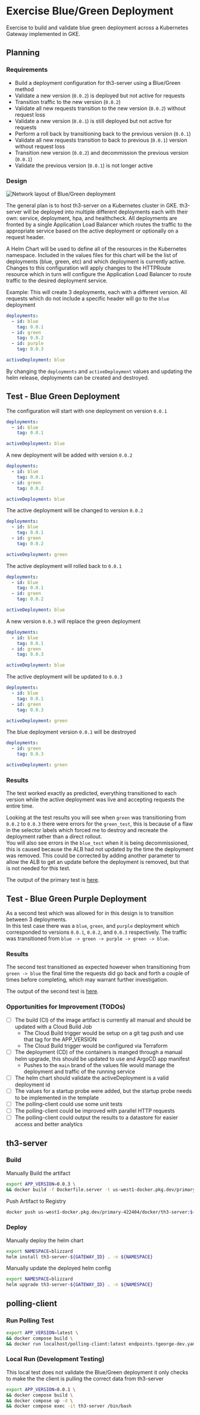 # Exercise Blue/Green Deployment
Exercise to build and validate blue green deployment across a Kubernetes Gateway implemented in GKE.

## Planning

### Requirements
* Build a deployment configuration for th3-server using a Blue/Green method
* Validate a new version (`0.0.2`) is deployed but not active for requests
* Transition traffic to the new version (`0.0.2`)
* Validate all new requests transition to the new version (`0.0.2`) without request loss
* Validate a new version (`0.0.1`) is still deployed but not active for requests
* Perform a roll back by transitioning back to the previous version (`0.0.1`)
* Validate all new requests transition to back to previous (`0.0.1`) version without request loss
* Transition new version (`0.0.2`) and decommission the previous version (`0.0.1`)
* Validate the previous version (`0.0.1`) is not longer active

### Design

![Network layout of Blue/Green deployment](docs/BlueGreenDeploy.png)

The general plan is to host th3-server on a Kubernetes cluster in GKE. th3-server will be deployed into multiple different deployments each with their own: service, deployment, hpa, and healthcheck. All deployments are fronted by a single Application Load Balancer which routes the traffic to the appropriate service based on the active deployment or optionally on a request header.

A Helm Chart will be used to define all of the resources in the Kubernetes namespace. Included in the values files for this chart will be the list of deployments (blue, green, etc) and which deployment is currently active. Changes to this configuration will apply changes to the HTTPRoute resource which in turn will configure the Application Load Balancer to route traffic to the desired deployment service.

Example:
This will create 3 deployments, each with a different version. All requests which do not include a specific header will go to the `blue` deployment

```yaml
deployments:
  - id: blue
    tag: 0.0.1
  - id: green
    tag: 0.0.2
  - id: purple
    tag: 0.0.3

activeDeployment: blue
```

By changing the `deployments` and `activeDeployment` values and updating the helm release, deployments can be created and destroyed.

## Test - Blue Green Deployment

The configuration will start with one deployment on version `0.0.1`

```yaml
deployments:
  - id: blue
    tag: 0.0.1

activeDeployment: blue
```

A new deployment will be added with version `0.0.2`

```yaml
deployments:
  - id: blue
    tag: 0.0.1
  - id: green
    tag: 0.0.2

activeDeployment: blue
```

The active deployment will be changed to version `0.0.2`

```yaml
deployments:
  - id: blue
    tag: 0.0.1
  - id: green
    tag: 0.0.2

activeDeployment: green
```

The active deployment will rolled back to `0.0.1`

```yaml
deployments:
  - id: blue
    tag: 0.0.1
  - id: green
    tag: 0.0.2

activeDeployment: blue
```

A new version `0.0.3` will replace the green deployment

```yaml
deployments:
  - id: blue
    tag: 0.0.1
  - id: green
    tag: 0.0.3

activeDeployment: blue
```

The active deployment will be updated to `0.0.3`

```yaml
deployments:
  - id: blue
    tag: 0.0.1
  - id: green
    tag: 0.0.3

activeDeployment: green
```

The blue deployment version `0.0.1` will be destroyed

```yaml
deployments:
  - id: green
    tag: 0.0.3

activeDeployment: green
```

### Results

The test worked exactly as predicted, everything transitioned to each version while the active deployment was live and accepting requests the entire time. 

Looking at the test results you will see when `green` was transitioning from `0.0.2` to `0.0.3` there were errors for the `green_test`, this is because of a flaw in the selector labels which forced me to destroy and recreate the deployment rather than a direct rollout.\
You will also see errors in the `blue_test` when it is being decommissioned, this is caused because the ALB had not updated by the time the deployment was removed. This could be corrected by adding another parameter to allow the ALB to get an update before the deployment is removed, but that is not needed for this test.

The output of the primary test is [here](output.ndjson).

## Test - Blue Green Purple Deployment

As a second test which was allowed for in this design is to transition between 3 deployments.\
In this test case there was a `blue`, `green`, and `purple` deployment which corresponded to versions `0.0.1`, `0.0.2`, and `0.0.3` respectively. The traffic was transitioned from `blue -> green -> purple -> green -> blue`.

### Results

The second test transitioned as expected however when transitioning from `green -> blue` the final time the requests did go back and forth a couple of times before completing, which may warrant further investigation.

The output of the second test is [here](output.ndjson).

### Opportunities for Improvement (TODOs)
- [ ] The build (CI) of the image artifact is currently all manual and should be updated with a Cloud Build Job
  * The Cloud Build trigger would be setup on a git tag push and use that tag for the APP_VERSION
  * The Cloud Build trigger would be configured via Terraform
- [ ] The deployment (CD) of the containers is manged through a manual helm upgrade, this should be updated to use and ArgoCD app manifest
  * Pushes to the `main` brand of the values file would manage the deployment and traffic of the running service
- [ ] The helm chart should validate the activeDeployment is a valid deployment id
- [ ] The values for a startup probe were added, but the startup probe needs to be implemented in the template
- [ ] The polling-client could use some unit tests
- [ ] The polling-client could be improved with parallel HTTP requests
- [ ] The polling-client could output the results to a datastore for easier access and better analytics

## th3-server

### Build

Manually Build the artifact

```bash
export APP_VERSION=0.0.3 \
&& docker build -f Dockerfile.server -t us-west1-docker.pkg.dev/primary-422404/docker/th3-server:${APP_VERSION} --build-arg "APP_VERSION=${APP_VERSION}" .
```

Push Artifact to Registry

```bash
docker push us-west1-docker.pkg.dev/primary-422404/docker/th3-server:${APP_VERSION}
```

### Deploy

Manually deploy the helm chart

```bash
export NAMESPACE=blizzard
helm install th3-server-${GATEWAY_ID} . -n ${NAMESPACE}
```

Manually update the deployed helm config

```bash
export NAMESPACE=blizzard
helm upgrade th3-server-${GATEWAY_ID} . -n ${NAMESPACE}
```

## polling-client

### Run Polling Test

```bash
export APP_VERSION=latest \
&& docker compose build \
&& docker run localhost/polling-client:latest endpoints.tgeorge-dev.yaml
```

### Local Run (Development Testing)
This local test does not validate the Blue/Green deployment it only checks to make the the client is pulling the correct data from th3-server

```bash
export APP_VERSION=0.0.1 \
&& docker compose build \
&& docker compose up -d \
&& docker compose exec -it th3-server /bin/bash
```
